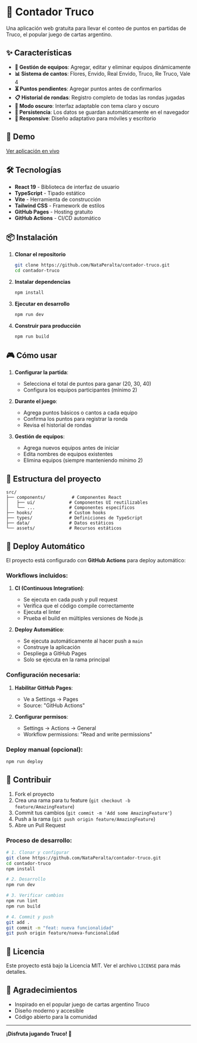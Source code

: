 # 🎴 Contador Truco

Una aplicación web gratuita para llevar el conteo de puntos en partidas de Truco, el popular juego de cartas argentino.

## ✨ Características

- **🎯 Gestión de equipos**: Agregar, editar y eliminar equipos dinámicamente
- **📊 Sistema de cantos**: Flores, Envido, Real Envido, Truco, Re Truco, Vale 4
- **⏳ Puntos pendientes**: Agregar puntos antes de confirmarlos
- **📋 Historial de rondas**: Registro completo de todas las rondas jugadas
- **🌙 Modo oscuro**: Interfaz adaptable con tema claro y oscuro
- **💾 Persistencia**: Los datos se guardan automáticamente en el navegador
- **📱 Responsive**: Diseño adaptativo para móviles y escritorio

## 🚀 Demo

[Ver aplicación en vivo](https://NataPeralta.github.io/contador-truco)

## 🛠️ Tecnologías

- **React 19** - Biblioteca de interfaz de usuario
- **TypeScript** - Tipado estático
- **Vite** - Herramienta de construcción
- **Tailwind CSS** - Framework de estilos
- **GitHub Pages** - Hosting gratuito
- **GitHub Actions** - CI/CD automático

## 📦 Instalación

1. **Clonar el repositorio**
   ```bash
   git clone https://github.com/NataPeralta/contador-truco.git
   cd contador-truco
   ```

2. **Instalar dependencias**
   ```bash
   npm install
   ```

3. **Ejecutar en desarrollo**
   ```bash
   npm run dev
   ```

4. **Construir para producción**
   ```bash
   npm run build
   ```

## 🎮 Cómo usar

1. **Configurar la partida**:
   - Selecciona el total de puntos para ganar (20, 30, 40)
   - Configura los equipos participantes (mínimo 2)

2. **Durante el juego**:
   - Agrega puntos básicos o cantos a cada equipo
   - Confirma los puntos para registrar la ronda
   - Revisa el historial de rondas

3. **Gestión de equipos**:
   - Agrega nuevos equipos antes de iniciar
   - Edita nombres de equipos existentes
   - Elimina equipos (siempre manteniendo mínimo 2)

## 📁 Estructura del proyecto

```
src/
├── components/          # Componentes React
│   ├── ui/             # Componentes UI reutilizables
│   └── ...             # Componentes específicos
├── hooks/              # Custom hooks
├── types/              # Definiciones de TypeScript
├── data/               # Datos estáticos
└── assets/             # Recursos estáticos
```

## 🚀 Deploy Automático

El proyecto está configurado con **GitHub Actions** para deploy automático:

### Workflows incluidos:

1. **CI (Continuous Integration)**:
   - Se ejecuta en cada push y pull request
   - Verifica que el código compile correctamente
   - Ejecuta el linter
   - Prueba el build en múltiples versiones de Node.js

2. **Deploy Automático**:
   - Se ejecuta automáticamente al hacer push a `main`
   - Construye la aplicación
   - Despliega a GitHub Pages
   - Solo se ejecuta en la rama principal

### Configuración necesaria:

1. **Habilitar GitHub Pages**:
   - Ve a Settings → Pages
   - Source: "GitHub Actions"

2. **Configurar permisos**:
   - Settings → Actions → General
   - Workflow permissions: "Read and write permissions"

### Deploy manual (opcional):

```bash
npm run deploy
```

## 🤝 Contribuir

1. Fork el proyecto
2. Crea una rama para tu feature (`git checkout -b feature/AmazingFeature`)
3. Commit tus cambios (`git commit -m 'Add some AmazingFeature'`)
4. Push a la rama (`git push origin feature/AmazingFeature`)
5. Abre un Pull Request

### Proceso de desarrollo:

```bash
# 1. Clonar y configurar
git clone https://github.com/NataPeralta/contador-truco.git
cd contador-truco
npm install

# 2. Desarrollo
npm run dev

# 3. Verificar cambios
npm run lint
npm run build

# 4. Commit y push
git add .
git commit -m "feat: nueva funcionalidad"
git push origin feature/nueva-funcionalidad
```

## 📄 Licencia

Este proyecto está bajo la Licencia MIT. Ver el archivo `LICENSE` para más detalles.

## 🙏 Agradecimientos

- Inspirado en el popular juego de cartas argentino Truco
- Diseño moderno y accesible
- Código abierto para la comunidad

---

**¡Disfruta jugando Truco! 🎴**
